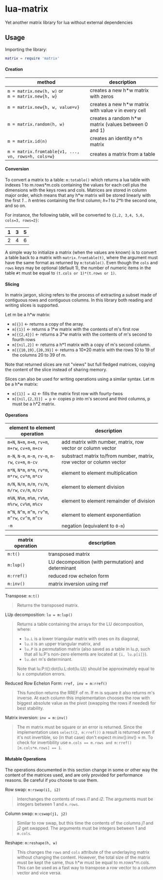 # lua-matrix
Yet another matrix library for lua without external dependencies

## Usage

Importing the library:
```lua
matrix = require 'matrix'
```

#### Creation

| method | description |
|--------|-------------|
| `m = matrix.new(h, w)` or<br> `m = matrix.new{h, w}` | creates a new h\*w matrix with zeros |
| `m = matrix.new{h, w, value=v}` | creates a new h\*w matrix with value v in every cell |
| `m = matrix.random(h, w)` | creates a random h\*w matrix (values between 0 and 1) |
| `m = matrix.id(n)` | creates an identity n\*n matrix |
| `m = matrix.fromtable{v1, ..., vn, rows=h, cols=w}` | creates a matrix from a table |

#### Conversion

To convert a matrix to a table: `m:totable()` which returns a lua table with indexes 1 to m.rows\*m.cols
containing the values for each cell plus the dimensions with the keys rows and cols.
Matrices are stored in column major order, which means that any h\*w matrix will be stored linearly
with the first *1* .. *h* entries containing the first column; *h+1* to *2\*h* the second one, and so on.

For instance, the following table, will be converted to `{1,2, 3,4, 5,6, cols=3, rows=2}`:

| 1 | 3 | 5 |
|---|---|---|
| 2 | 4 | 6 |

A simple way to initialize a matrix (when the values are known) is to convert a table back to a matrix
with `matrix.fromtable(t)`, where the argument must have the same format as returned by `m:totable()`.
Even though the `cols` and `rows` keys may be optional (default 1), the number of numeric items in the
table `#t` must be equal to `(t.cols or 1)*(t.rows or 1)`.

#### Slicing

In matrix jargon, slicing refers to the process of extracting a subset made of contiguous rows and
contiguous columns.  In this library both reading and writing slices is supported.

Let m be a h\*w matrix:
* `m[{}]` ← returns a copy of the array.
* `m[{1}]` ← returns a 1\*w matrix with the contents of m's first row
* `m[{{2,4}}]` ← returns a 3\*w matrix with the contents of m's second to fourth rows
* `m[{nil,2}]` ← returns a h\*1 matrix with a copy of m's second column.
* `m[{{10,19},{20,39}]` ← returns a 10\*20 matrix with the rows 10 to 19 of the columns 20 to 39 of m.

Note that returned slices are not "views" but full fledged matrices, copying the content of the
slice instead of sharing memory.

Slices can also be used for writing operations using a similar syntax. Let m be a h\*w matrix:
* `m[{1}] = 42` ← fills the matrix first row with fourty-twos
* `m[{nil,{2,3}}] = p` ← copies p into m's second and third columns, p must be a h\*2 matrix.

#### Operations

| element to element operation | description |
|--------|-------------|
| `m+N`, `N+m`, `m+m`, `rv+m`, `m+rw`, `cv+m`, `m+cv` | add matrix with number, matrix, row vector or column vector |
| `m-N`, `N-m`, `m-m`, `rv-m`, `m-rw`, `cv+m`, `m-cv` | substract matrix to/from number, matrix, row vector or column vector |
| `m*N`, `N*m`, `m*m`, `rv*m`, `m*rw`, `cv*m`, `m*cv` | element to element multiplication |
| `m/N`, `N/m`, `m/m`, `rv/m`, `m/rw`, `cv/m`, `m/cv` | element to element division |
| `m%N`, `N%m`, `m%m`, `rv%m`, `m%rw`, `cv%m`, `m%cv` | element to element remainder of division |
| `m^N`, `N^m`, `m^m`, `rv^m`, `m^rw`, `cv^m`, `m^cv` | element to element exponentiation |
| `-m` | negation (equivalent to `0-m`) |

| matrix operation | description |
|------------------|-------------|
| `m:t()`          | transposed matrix |
| `m:lup()`        | LU decomposition (with permutation) and determinant |
| `m:rref()`       | reduced row echelon form |
| `m:inv()`        | matrix inversion using rref |

Transpose: `m:t()`
> Returns the transposed matrix.

LUp decomposition: `lu = m:lup()`
> Returns a table containing the arrays for the LU decomposition, where:
> * `lu.L` is a lower triangular matrix with ones on its diagonal,
> * `lu.U` is an upper triangular matrix, and
> * `lu.P` is a permutation matrix (also saved as a table in lu.p, such that all lu.P's non-zero elements are located at `{i, lu.p[i]}`).
> * `lu.det` m's determinant.
>
> Note that lu.P:t():dot(lu.L:dot(lu.U)) should be approximately equal to lu ± computation errors.

Reduced Row Echelon Form: `rref, inv = m:rref()`
> This function returns the RREF of m. If m is square it also returns m's inverse. At each column this implementation chooses the row with biggest absolute value as the pivot (swapping the rows if needed) for best stability.

Matrix inversion: `inv = m:inv()`
> The m matrix must be square or an error is returned. Since the implementation uses `select(2, m:rref())` a result is returned even if it's not invertible, so (in that case) don't expect m:inv():inv() ≈ m.
> To check for invertibility use `m.cols == m.rows and m:rref()[m.cols*m.rows] == 1`.

#### Mutable Operations

The operations documented in this section change in some or other way the content of the matrices
used, and are only provided for performance reasons. Be careful if you choose to use them.

Row swap: `m:rswap(i1, i2)`
> Interchanges the contents of rows *i1* and *i2*. The arguments must be integers between 1 and `m.rows`.

Column swap: `m:cswap(j1, j2)`
> Similar to row swap, but this time the contents of the columns *j1* and *j2* get swapped. The arguments must be integers between 1 and `m.cols`.

Reshape: `m:reshape(h, w)`
> This changes the `rows` and `cols` attribute of the underlaying matrix without changing the content.
> However, the total size of the matrix must be kept the same, thus h\*w must be equal to m.rows\*m.cols.
> This can be used as a fast way to transpose a row vector to a column vector and vice versa.
